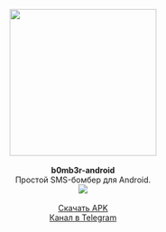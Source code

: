 <p align="center">
  <img width="260" src="https://github.com/kotleni/b0mb3r-android/blob/master/android.jpg?raw=true"></img>
  <br><br>
  <b>b0mb3r-android</b><br>
  Простой SMS-бомбер для Android.
  <br>
  <a href="https://github.com/kotleni/b0mb3r-android/actions">
  <img src="https://github.com/kotleni/b0mb3r-android/actions/workflows/android.yml/badge.svg"/>
  </a>
  <br><br>
  <a href="https://github.com/kotleni/b0mb3r-android/releases/">Скачать APK</a>
  <br>
  <a href="https://t.me/b0mb3r_apk">Канал в Telegram</a>
 </p>

